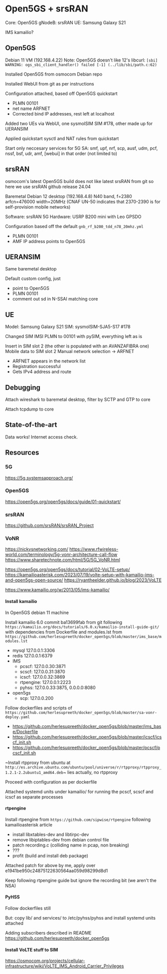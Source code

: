 # Open5GS + srsRAN

Core: Open5GS
gNodeB: srsRAN
UE: Samsung Galaxy S21

IMS kamailio?

## Open5GS

Debian 11 VM (192.168.4.22)
Note: Open5GS doesn't like 12's libcurl: `[sbi] WARNING: ogs_sbi_client_handler() failed [-1] (../lib/sbi/path.c:62)`

Installed Open5GS from osmocom Debian repo

Installed WebUI from git as per instructions

Configuration attached, based off Open5GS quickstart
 - PLMN 00101
 - net name ARFNET
 - Corrected bind IP addresses, rest left at localhost

Added two UEs via WebUI, one sysmoISIM SIM #178, other made up for UERANSIM

Applied quickstart sysctl and NAT rules from quickstart

Start only neccesary services for 5G SA: smf, upf, nrf, scp, ausf, udm, pcf, nssf, bsf, udr, amf, [webui] in that order (not limited to)

## srsRAN

osmocom's latest Open5GS build does not like latest srsRAN from git so here we use srsRAN github release 24.04

Baremetal Debian 12 desktop (192.168.4.8)
N40 band, f=2380 arfcn=476000 width=20MHz (CNAF UN-50 indicates that 2370-2390 is for self-provision mobile networks)

Software: srsRAN 5G
Hardware: USRP B200 mini with Leo GPSDO

Configuration based off the default `gnb_rf_b200_tdd_n78_20mhz.yml`
 - PLMN 00101
 - AMF IP address points to Open5GS

## UERANSIM

Same baremetal desktop

Default custom config, just
 - point to Open5GS
 - PLMN 00101
 - comment out sd in N-SSAI matching core

## UE

Model: Samsung Galaxy S21
SIM: sysmoISIM-SJA5-S17 #178

Changed SIM IMSI PLMN to 00101 with pySIM, everything left as is

Insert in SIM slot 2 (the other is populated with an AVANZAFIBRA one)
Mobile data to SIM slot 2
Manual network selection -> ARFNET

 - ARFNET appears in the network list
 - Registration successful
 - Gets IPv4 address and route

## Debugging

Attach wireshark to baremetal desktop, filter by SCTP and GTP to core

Attach tcpdump to core

## State-of-the-art

Data works! Internet access check.

## Resources

### 5G

https://5g.systemsapproach.org/

### Open5GS

https://open5gs.org/open5gs/docs/guide/01-quickstart/

### srsRAN

https://github.com/srsRAN/srsRAN_Project

### VoNR

https://nickvsnetworking.com/
https://www.rfwireless-world.com/terminology/5g-vonr-architecture-call-flow
https://www.sharetechnote.com/html/5G/5G_VoNR.html

https://open5gs.org/open5gs/docs/tutorial/02-VoLTE-setup/
https://kamailioasterisk.com/2023/07/19/volte-setup-with-kamailio-ims-and-open5gs-open-source/
https://ryantheelder.github.io/blog/2023/VoLTE

https://www.kamailio.org/w/2013/05/ims-kamailio/

#### Install kamailio

In Open5GS debian 11 machine

Install kamailio 6.0 commit ba13699fab from git following `https://kamailio.org/docs/tutorials/6.0.x/kamailio-install-guide-git/` with dependencies from Dockerfile and modules.lst from `https://github.com/herlesupreeth/docker_open5gs/blob/master/ims_base/modules.lst`

 - mysql 127.0.0.1:3306
 - redis 127.0.0.1:6379
 - IMS
    - pcscf: 127.0.0.30:3871
    - scscf: 127.0.0.31:3870
    - icscf: 127.0.0.32:3869
    - rtpengine: 127.0.0.1:2223
    - pyhss: 127.0.0.33:3875, 0.0.0.0:8080
 - open5gs
    - scp: 127.0.0.200

Follow dockerfiles and scripts of `https://github.com/herlesupreeth/docker_open5gs/blob/master/sa-vonr-deploy.yaml`
 - https://github.com/herlesupreeth/docker_open5gs/blob/master/ims_base/Dockerfile
 - https://github.com/herlesupreeth/docker_open5gs/blob/master/icscf/icscf_init.sh
 - https://github.com/herlesupreeth/docker_open5gs/blob/master/pcscf/pcscf_init.sh


~Install rtpproxy from ubuntu at `http://es.archive.ubuntu.com/ubuntu/pool/universe/r/rtpproxy/rtpproxy_1.2.1-2.2ubuntu1_amd64.deb`~ lies actually, no rtpproxy

Proceed with configuration as per dockerfile

Attached systemd units under kamailio/ for running the pcscf, scscf and icscf as separate processes

#### rtpengine

Install rtpengine from `https://github.com/sipwise/rtpengine` following kamailioasterisk article

 - install libxtables-dev and libtirpc-dev
 - remove libiptables-dev from debian control file
 - patch recording.c (colliding name in pcap, non breaking)
 - ???
 - profit (build and install deb package)

Attached patch for above by me, apply over e1941be950c24875122630564aa059d98299d8d1

Keep following rtpengine guide but ignore the recording bit (we aren't the NSA)

#### PyHSS

Follow dockerfiles still

But: copy lib/ and services/ to /etc/pyhss/pyhss and install systemd units attached

Adding subscribers described in README https://github.com/herlesupreeth/docker_open5gs


#### Install VoLTE stuff to SIM

https://osmocom.org/projects/cellular-infrastructure/wiki/VoLTE_IMS_Android_Carrier_Privileges



